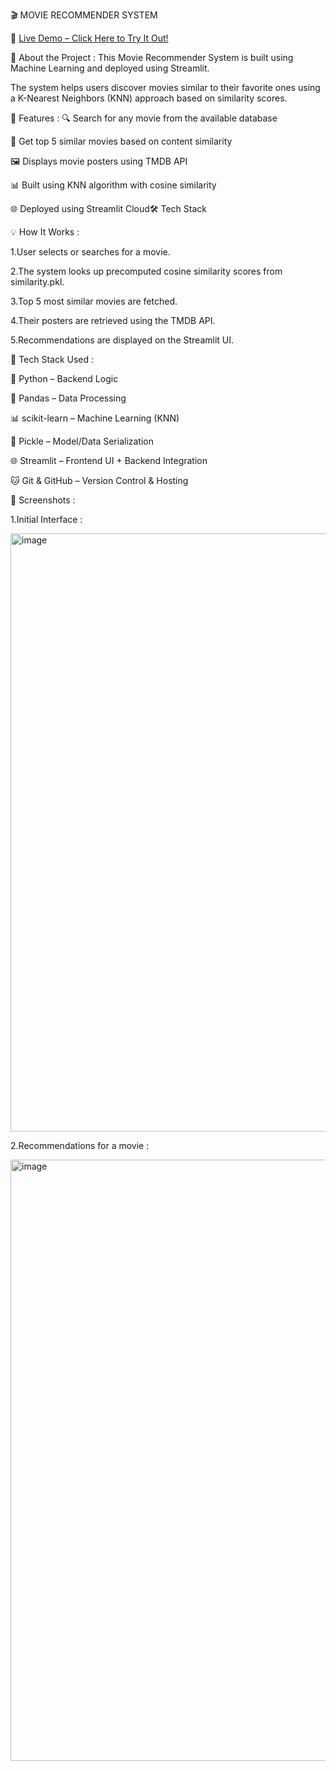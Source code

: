 🎬 MOVIE RECOMMENDER SYSTEM

🔗 [Live Demo – Click Here to Try It Out!](https://movie-recommender-system-bharath.streamlit.app/)


📌 About the Project : 
This Movie Recommender System is built using Machine Learning and deployed using Streamlit.


The system helps users discover movies similar to their favorite ones using a K-Nearest Neighbors (KNN) approach based on similarity scores.


🚀 Features :
🔍 Search for any movie from the available database

🤖 Get top 5 similar movies based on content similarity

🖼️ Displays movie posters using TMDB API

📊 Built using KNN algorithm with cosine similarity

🌐 Deployed using Streamlit Cloud🛠️ Tech Stack


💡 How It Works :

1.User selects or searches for a movie.

2.The system looks up precomputed cosine similarity scores from similarity.pkl.

3.Top 5 most similar movies are fetched.

4.Their posters are retrieved using the TMDB API.

5.Recommendations are displayed on the Streamlit UI.



🧠 Tech Stack Used : 

🐍 Python – Backend Logic

🧮 Pandas – Data Processing

📊 scikit-learn – Machine Learning (KNN)

🧺 Pickle – Model/Data Serialization

🌐 Streamlit – Frontend UI + Backend Integration

🐱 Git & GitHub – Version Control & Hosting


📸 Screenshots :

1.Initial Interface : 

<img width="1915" height="957" alt="image" src="https://github.com/user-attachments/assets/ee91cc92-b1b0-4f02-9f67-ed5577252e29" />


2.Recommendations for a movie : 

<img width="1917" height="962" alt="image" src="https://github.com/user-attachments/assets/d9e1c9c2-06c5-44a4-8b7e-8dd70c7ecfc0" />







